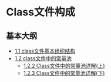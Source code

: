 # Class文件构成
## 基本大纲
 - [1.1 class文件基本组织结构](https://blog.csdn.net/luanlouis/article/details/39892027)
 - [1.2 class文件中的常量池](https://blog.csdn.net/luanlouis/article/details/40148053)
   - [1.2.2 Class文件中的常量池详解(上)](https://blog.csdn.net/luanlouis/article/details/39960815)
   - [1.2.3 Class文件中的常量池详解(下)](https://blog.csdn.net/luanlouis/article/details/40301985)
